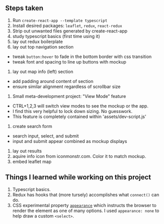 ## Steps taken

1. Run `create-react-app --template typescript`
1. Install desired packages: `leaflet`, `redux`, `react-redux`
1. Strip out unwanted files generated by create-react-app
1. study typescript basics (first time using it)
1. lay out redux boilerplate
1. lay out top navigation section
  - tweak `button:hover` to fade in the bottom border with css transition
  - tweak font and spacing to line up buttons with mockup
1. lay out map info (left) section
  - add padding around content of section
  - ensure similar alignment regardless of scrollbar size
1. Small meta-development project: "View Mode" feature
  - CTRL+1,2,3 will switch view modes to see the mockup or the app.
  - I find this very helpful to lock down sizing. No guesswork.
  - This feature is completely contained within 'assets/dev-script.js'
1. create search form
  - search input, select, and submit
  - input and submit appear combined as mockup displays
1. lay out results
1. aquire info icon from iconmonstr.com. Color it to match mockup.
1. embed leaflet map



## Things I learned while working on this project

1. Typescript basics.
1. Redux has hooks that (more tursely) accomplishes what `connect()` can do.
1. CSS experimental property 
  [`appearance`](https://developer.mozilla.org/en-US/docs/Web/CSS/appearance)
  which instructs the browser to render the element as one of many options.
  I used `appearance: none` to help draw a custom `<select>`.
